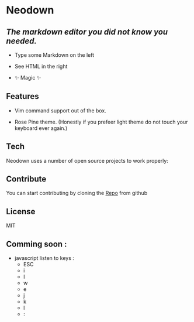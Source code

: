 # Neodown

 ## _The markdown editor you did not know you needed._

- Type some Markdown on the left

- See HTML in the right

- ✨ Magic ✨

## Features

- Vim command support out of the box.

- Rose Pine theme. (Honestly if you prefeer light theme do not touch your keyboard ever again.)

## Tech

Neodown uses a number of open source projects to work properly:

## Contribute

You can start contributing by cloning the [Repo](https://github.com/AlviDervishaj/Neodown) from github

## License

MIT


## Comming soon : 
- javascript listen to keys :
    - ESC
    - i
    - I
    - w
    - e
    - j
    - k
    - l
    - :

